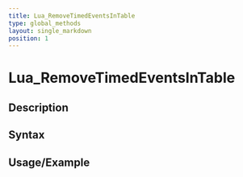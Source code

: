 ```yaml
---
title: Lua_RemoveTimedEventsInTable
type: global_methods
layout: single_markdown
position: 1
---
```


# Lua_RemoveTimedEventsInTable

## Description

## Syntax

## Usage/Example



